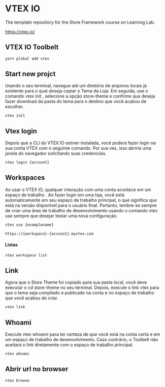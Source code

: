 # VTEX IO
The template repository for the Store Framework course on Learning Lab.

https://vtex.io/

## VTEX IO Toolbelt

```sh
yarn global add vtex
```

## Start new projct

Usando o seu terminal, navegue até um diretório de arquivos locais já existente para o qual deseja copiar o Tema da Loja. Em seguida, use o comando vtex init , selecione a opção store-theme e confirme que deseja fazer download da pasta do tema para o destino que você acabou de escolher.

```sh
vtex init
```

## Vtex login

Depois que a CLI do VTEX IO estiver instalada, você poderá fazer login na sua conta VTEX com o seguinte comando. Por sua vez, isso abriria uma janela do navegador solicitando suas credenciais.

```sh
vtex login {account}
```

## Workspaces

Ao usar o VTEX IO, qualquer interação com uma conta acontece em um espaço de trabalho . Ao fazer login em uma loja, você está automaticamente em seu espaço de trabalho principal, o que significa que está na versão disponível para o usuário final. Portanto, lembre-se sempre de criar uma área de trabalho de desenvolvimento usando o comando vtex use sempre que desejar testar uma nova configuração.

```sh
vtex use {examplename}
```

```sh
https://{workspace}-{account}.myvtex.com
```

#### Listas

```sh
vtex workspace list
```

## Link

Agora que o Store Theme foi copiado para sua pasta local, você deve executar o cd store-theme no seu terminal. Depois, execute o link vtex para que o tema seja compilado e publicado na conta e no espaço de trabalho que você acabou de criar.

```sh
vtex link
```

## Whoami

Execute vtex whoami para ter certeza de que você está na conta certa e em um espaço de trabalho de desenvolvimento. Caso contrário, o Toolbelt não aceitará o link diretamente com o espaço de trabalho principal.

```sh
vtex whoami
```

## Abrir url no browser

```sh
vtex browse
```
